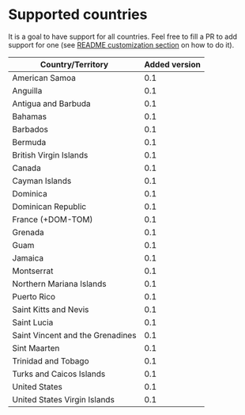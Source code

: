 # Supported countries

It is a goal to have support for all countries. Feel free to fill a PR to add support for one (see [README customization section](README.md) on how to do it).

| Country/Territory       | Added version  |
|------------|-------------------|
| American Samoa           | 0.1|
| Anguilla 	               | 0.1|
| Antigua and Barbuda 	   | 0.1|
| Bahamas 	               | 0.1|
| Barbados 	               | 0.1|
| Bermuda 	               | 0.1|
| British Virgin Islands 	 | 0.1|
| Canada                   | 0.1|
| Cayman Islands 	         | 0.1|
| Dominica 	               | 0.1|
| Dominican Republic 	     | 0.1|
| France (+DOM-TOM)        | 0.1|
| Grenada 	               | 0.1|
| Guam 	                   | 0.1|
| Jamaica 	               | 0.1|
| Montserrat 	             | 0.1|
| Northern Mariana Islands | 0.1|
| Puerto Rico 	           | 0.1|
| Saint Kitts and Nevis 	 | 0.1| 	
| Saint Lucia 	           | 0.1|
| Saint Vincent and the Grenadines 	| 0.1|
| Sint Maarten             | 0.1|
| Trinidad and Tobago 	   | 0.1|
| Turks and Caicos Islands | 0.1|
| United States 	         | 0.1|
| United States Virgin Islands 	| 0.1|
